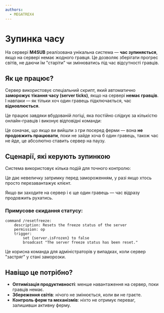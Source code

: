 ```yaml
---
authors:
  - MEGATREX4
---
```


# Зупинка часу

На сервері **M4SUB** реалізована унікальна система — **час зупиняється**, якщо на сервері немає жодного гравця. Це дозволяє зберігати прогрес світів, не даючи їм "старіти" чи змінюватись під час відсутності гравців.

## Як це працює?

Сервер використовує спеціальний скрипт, який автоматично **заморожує тікання часу (server ticks)**, якщо на сервері **немає гравців**. І навпаки — як тільки хоч один гравець підключається, час **відновлюється**.

Це працює завдяки вбудованій логіці, яка постійно слідкує за кількістю онлайн-гравців і виконує відповідні команди:

Це означає, що якщо ви вийшли з гри посеред ферми — вона **не продовжить працювати**, поки не зайде хоча б один гравець, також час не йде, це абсолютно ставить сервер на паузу.

<Clear/>

## Сценарії, які керують зупинкою

Система використовує кілька подій для точного контролю:

Це дає невеличку затримку перед замороженням, у разі якщо хтось просто перезавантажує клієнт.

Якщо ви заходите на сервер і є ще один гравець — час відразу продовжить рухатись.

### Примусове скидання статусу:

```skript
command /resetfreeze:
    description: Resets the freeze status of the server
    permission: op
    trigger:
        set {server.isFrozen} to false
        broadcast "The server freeze status has been reset."
```

Це корисна команда для адміністраторів у випадках, коли сервер "застряг" у стані заморозки.

## Навіщо це потрібно?

- **Оптимізація продуктивності**: менше навантаження на сервер, поки гравців немає.  
- **Збереження світів**: нічого не змінюється, коли ви не граєте.  
- **Контроль ферм та механізмів**: ніхто не отримує переваг, залишивши активну ферму.
